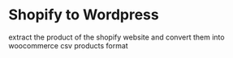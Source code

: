 # Shopify to Wordpress
extract the product of the shopify website and convert them into woocommerce csv products format
